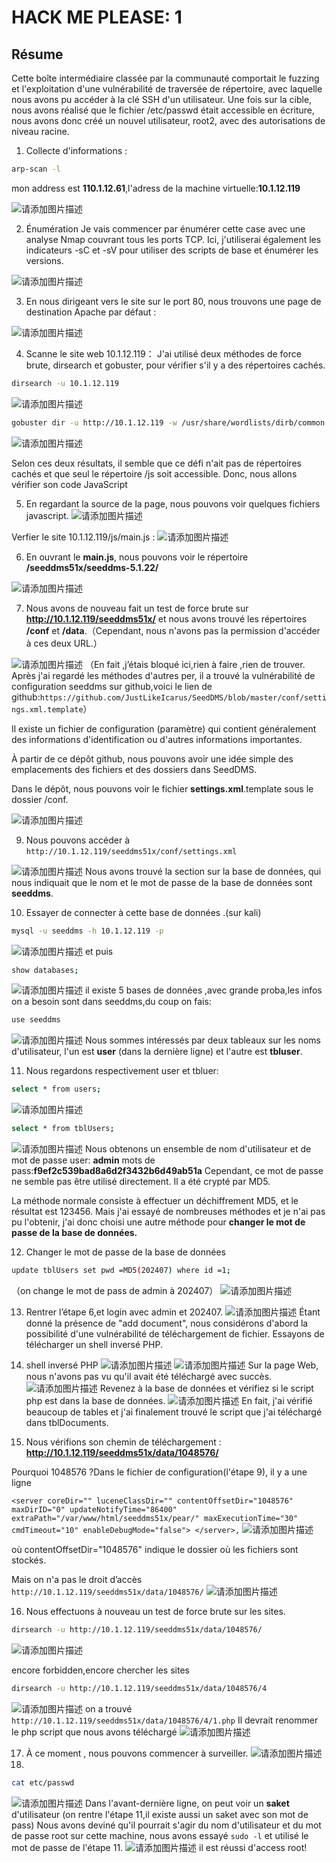 ﻿# HACK ME PLEASE: 1
## Résume 
Cette boîte intermédiaire classée par la communauté comportait le fuzzing et l'exploitation d'une vulnérabilité de traversée de répertoire, avec laquelle nous avons pu accéder à la clé SSH d'un utilisateur. Une fois sur la cible, nous avons réalisé que le fichier /etc/passwd était accessible en écriture, nous avons donc créé un nouvel utilisateur, root2, avec des autorisations de niveau racine.
1. Collecte d'informations :

```bash
arp-scan -l
```
mon address est **110.1.12.61**,l'adress de la machine virtuelle:**10.1.12.119**

![请添加图片描述](https://img-blog.csdnimg.cn/direct/e0596ccaa114417daab744ec32317e63.png)



2. Énumération
Je vais commencer par énumérer cette case avec une analyse Nmap couvrant tous les ports TCP. Ici, j'utiliserai également les indicateurs -sC et -sV pour utiliser des scripts de base et énumérer les versions.

![请添加图片描述](https://img-blog.csdnimg.cn/direct/969fbedd47d943709e70114e7acf0ddc.png)


3. En nous dirigeant vers le site sur le port 80, nous trouvons une page de destination Apache par défaut :


![请添加图片描述](https://img-blog.csdnimg.cn/direct/429fae60ff0d4753b594d8a4922d3d8f.png)

4. Scanne le site web 10.1.12.119：
J'ai utilisé deux méthodes de force brute, dirsearch et gobuster, pour vérifier s'il y a des répertoires cachés.
```bash
dirsearch -u 10.1.12.119

```
![请添加图片描述](https://img-blog.csdnimg.cn/direct/dac61008083049d4ad7a831e8d557300.png)

```bash
gobuster dir -u http://10.1.12.119 -w /usr/share/wordlists/dirb/common.txt -q -r
```

![请添加图片描述](https://img-blog.csdnimg.cn/direct/c65134969b0c4fb2b56625d565f516e4.png)

Selon ces deux résultats, il semble que ce défi n'ait pas de répertoires cachés et que seul le répertoire /js soit accessible. Donc, nous allons vérifier son code JavaScript

5. En regardant la source de la page, nous pouvons voir quelques fichiers javascript.
![请添加图片描述](https://img-blog.csdnimg.cn/direct/7e82913d15d14732878bc9b726fb9b44.png)


Verfier le site 10.1.12.119/js/main.js :
![请添加图片描述](https://img-blog.csdnimg.cn/direct/7af01c6f4a324a4e996cc45f28c6d152.png)


6. En ouvrant le **main.js**, nous pouvons voir le répertoire **/seeddms51x/seeddms-5.1.22/**

![请添加图片描述](https://img-blog.csdnimg.cn/direct/9376ee362afe4f8896fcbb91eea81526.png)


7. Nous avons de nouveau fait un test de force brute sur **http://10.1.12.119/seeddms51x/** et nous avons trouvé les répertoires **/conf** et **/data**.（Cependant, nous n'avons pas la permission d'accéder à ces deux URL.）

![请添加图片描述](https://img-blog.csdnimg.cn/direct/8f0b9fda3ccd402c9c710a60f5595f6a.png)
（En fait ,j’étais bloqué ici,rien à faire ,rien de trouver. Après j'ai regardé les méthodes d'autres per, il a trouvé la vulnérabilité de configuration seeddms sur github,voici le lien de github:`https://github.com/JustLikeIcarus/SeedDMS/blob/master/conf/settings.xml.template`）

Il existe un fichier de configuration (paramètre) qui contient généralement des informations d'identification ou d'autres informations importantes.

À partir de ce dépôt github, nous pouvons avoir une idée simple des emplacements des fichiers et des dossiers dans SeedDMS.

Dans le dépôt, nous pouvons voir le fichier **settings.xml**.template sous le dossier /conf.

![请添加图片描述](https://img-blog.csdnimg.cn/direct/0364da37cdd04390a305025ded107762.png)



9. Nous pouvons accéder à `http://10.1.12.119/seeddms51x/conf/settings.xml`

![请添加图片描述](https://img-blog.csdnimg.cn/direct/aa9f127f3a9943ecb72f173474a53457.png)
Nous avons trouvé la section sur la base de données, qui nous indiquait que le nom et le mot de passe de la base de données sont **seeddms**.

10. Essayer de connecter à cette base de données .(sur kali)

```bash
mysql -u seeddms -h 10.1.12.119 -p 
```

![请添加图片描述](https://img-blog.csdnimg.cn/direct/3d722502cffc48948d4d1967aa64515f.png)
et puis 

```bash
show databases;
```
![请添加图片描述](https://img-blog.csdnimg.cn/direct/6ee1b7145b0e4f6b9c4b7b2bdd4d7be4.png)
il existe 5 bases de données ,avec grande proba,les infos on a besoin sont dans seeddms,du coup on fais:

```bash
use seeddms
```
![请添加图片描述](https://img-blog.csdnimg.cn/direct/c7e895749be14c8596f9ded35b2ebf49.png)
Nous sommes intéressés par deux tableaux sur les noms d'utilisateur, l'un est **user** (dans la dernière ligne) et l'autre est **tbluser**.

11. Nous regardons respectivement user et tbluer:

```bash
select * from users;
```
![请添加图片描述](https://img-blog.csdnimg.cn/direct/8d88e19db5da48898418bc754b48421c.png)

```bash
select * from tblUsers;
```
![请添加图片描述](https://img-blog.csdnimg.cn/direct/85dd2304fa1e4111a2586f83c15cd5dd.png)
Nous obtenons un ensemble de nom d'utilisateur et de mot de passe
 user:   **admin** 
 mots de pass:**f9ef2c539bad8a6d2f3432b6d49ab51a** 
 Cependant, ce mot de passe ne semble pas être utilisé directement. Il a été crypté par MD5.

La méthode normale consiste à effectuer un déchiffrement MD5, et le résultat est 123456.
Mais j'ai essayé de nombreuses méthodes et je n'ai pas pu l'obtenir, j'ai donc choisi une autre méthode pour **changer le mot de passe de la base de données.**

12. Changer le mot de passe de la base de données

```bash
update tblUsers set pwd =MD5(202407) where id =1;
```
（on change le mot de pass de admin à 202407）
![请添加图片描述](https://img-blog.csdnimg.cn/direct/2214ac3c229f46dca2a2a0caf8c16f99.png)

13. Rentrer l’étape  6,et login avec admin et 202407.
![请添加图片描述](https://img-blog.csdnimg.cn/direct/e78d676fc73b4f84845c6d0421cfa982.png) 
Étant donné la présence de "add document", nous considérons d'abord la possibilité d'une vulnérabilité de téléchargement de fichier. Essayons de télécharger un shell inversé PHP.

14.  shell inversé PHP
![请添加图片描述](https://img-blog.csdnimg.cn/direct/ccdd402d073c4386b1d8bd907118b720.png)
![请添加图片描述](https://img-blog.csdnimg.cn/direct/995ca3a1014946eca3b06103f4f50105.png)
Sur la page Web, nous n'avons pas vu qu'il avait été téléchargé avec succès. ![请添加图片描述](https://img-blog.csdnimg.cn/direct/53239005adfc486ea6487e3ae0e6a440.png)
Revenez à la base de données et vérifiez si le script php est dans la base de données.
![请添加图片描述](https://img-blog.csdnimg.cn/direct/b5233515da4c43b794c95a4cd57824b0.png)
En fait, j'ai vérifié beaucoup de tables et j'ai finalement trouvé le script que j'ai téléchargé dans tblDocuments.

15. Nous vérifions son chemin de téléchargement : **http://10.1.12.119/seeddms51x/data/1048576/**

Pourquoi 1048576 ?Dans le fichier de configuration(l'étape 9), il y a une ligne 

`<server coreDir="" luceneClassDir="" contentOffsetDir="1048576" maxDirID="0" updateNotifyTime="86400" extraPath="/var/www/html/seeddms51x/pear/" maxExecutionTime="30" cmdTimeout="10" enableDebugMode="false"> </server>,` 
![请添加图片描述](https://img-blog.csdnimg.cn/direct/df39cad265464b6083306b1a98b070ed.png)

où contentOffsetDir="1048576" indique le dossier où les fichiers sont stockés.

Mais on n'a pas le droit d’accès `http://10.1.12.119/seeddms51x/data/1048576/`
![请添加图片描述](https://img-blog.csdnimg.cn/direct/6ba59144ea6043b1acb8e0e27057c0d1.png)

16. Nous effectuons à nouveau un test de force brute sur les sites.

```bash
dirsearch -u http://10.1.12.119/seeddms51x/data/1048576/
```
![请添加图片描述](https://img-blog.csdnimg.cn/direct/f9f285b415de4544ae2f8be82d38367f.png)

encore forbidden,encore chercher les sites

```bash
dirsearch -u http://10.1.12.119/seeddms51x/data/1048576/4
```
![请添加图片描述](https://img-blog.csdnimg.cn/direct/d2b160bb07f9413b927245c3a74a45c5.png)
on a trouvé `http://10.1.12.119/seeddms51x/data/1048576/4/1.php`
Il devrait renommer le php script que nous avons téléchargé
![请添加图片描述](https://img-blog.csdnimg.cn/direct/fcb81c31daca493ca7fb4067678e5932.png)

17. À ce moment , nous pouvons commencer à surveiller.
![请添加图片描述](https://img-blog.csdnimg.cn/direct/b1d8b48f4dca4435b0c18887e0cad246.png)
18.  

```bash
cat etc/passwd
```
![请添加图片描述](https://img-blog.csdnimg.cn/direct/e166e8e9ad9c44afb9ec8b1f733ec8ad.png)
Dans l'avant-dernière ligne, on peut voir un **saket** d'utilisateur (on rentre l'étape 11,il existe aussi un saket avec son mot de pass)
Nous avons deviné qu'il pourrait s'agir du nom d'utilisateur et du mot de passe root sur cette machine, nous avons essayé `sudo -l` et utilisé le mot de passe de l'étape 11.
![请添加图片描述](https://img-blog.csdnimg.cn/direct/92c6e71909464c91be7491a20d52a964.png)
il est réussi d'access root!



